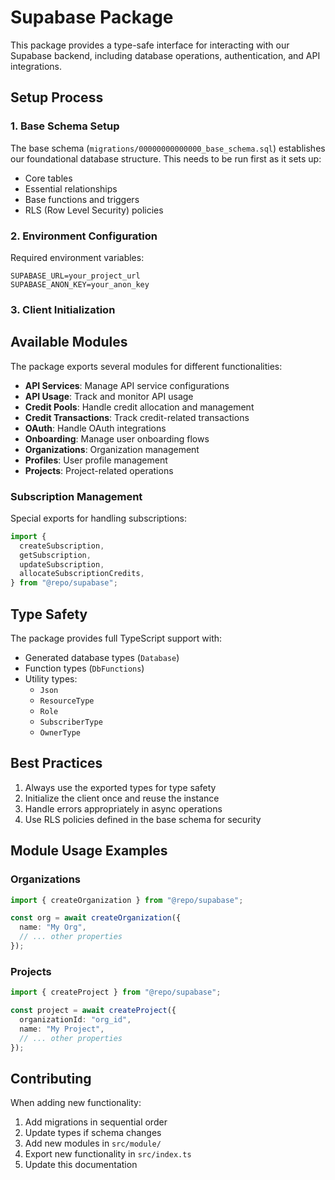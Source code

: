 # Supabase Package

This package provides a type-safe interface for interacting with our Supabase backend, including database operations, authentication, and API integrations.

## Setup Process

### 1. Base Schema Setup

The base schema (`migrations/00000000000000_base_schema.sql`) establishes our foundational database structure. This needs to be run first as it sets up:

- Core tables
- Essential relationships
- Base functions and triggers
- RLS (Row Level Security) policies

### 2. Environment Configuration

Required environment variables:

```env
SUPABASE_URL=your_project_url
SUPABASE_ANON_KEY=your_anon_key
```

### 3. Client Initialization

## Available Modules

The package exports several modules for different functionalities:

- **API Services**: Manage API service configurations
- **API Usage**: Track and monitor API usage
- **Credit Pools**: Handle credit allocation and management
- **Credit Transactions**: Track credit-related transactions
- **OAuth**: Handle OAuth integrations
- **Onboarding**: Manage user onboarding flows
- **Organizations**: Organization management
- **Profiles**: User profile management
- **Projects**: Project-related operations

### Subscription Management

Special exports for handling subscriptions:

```typescript
import {
  createSubscription,
  getSubscription,
  updateSubscription,
  allocateSubscriptionCredits,
} from "@repo/supabase";
```

## Type Safety

The package provides full TypeScript support with:

- Generated database types (`Database`)
- Function types (`DbFunctions`)
- Utility types:
  - `Json`
  - `ResourceType`
  - `Role`
  - `SubscriberType`
  - `OwnerType`

## Best Practices

1. Always use the exported types for type safety
2. Initialize the client once and reuse the instance
3. Handle errors appropriately in async operations
4. Use RLS policies defined in the base schema for security

## Module Usage Examples

### Organizations

```typescript
import { createOrganization } from "@repo/supabase";

const org = await createOrganization({
  name: "My Org",
  // ... other properties
});
```

### Projects

```typescript
import { createProject } from "@repo/supabase";

const project = await createProject({
  organizationId: "org_id",
  name: "My Project",
  // ... other properties
});
```

## Contributing

When adding new functionality:

1. Add migrations in sequential order
2. Update types if schema changes
3. Add new modules in `src/module/`
4. Export new functionality in `src/index.ts`
5. Update this documentation
